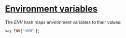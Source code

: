 [1]: http://rosettacode.org/wiki/Environment_variables

# [Environment variables][1]

The _ENV_ hash maps environment variables to their values:

```ruby
say ENV['HOME'];
```